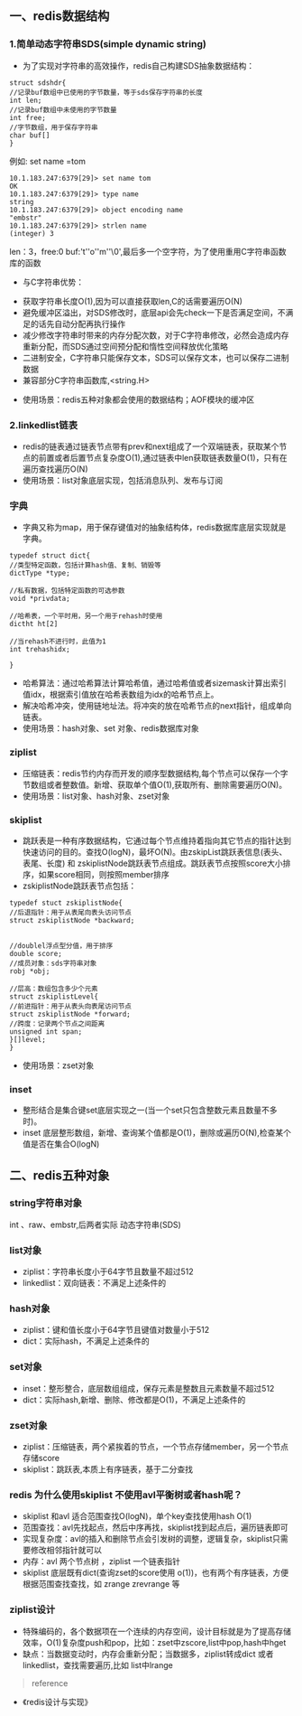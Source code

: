 ## 一、redis数据结构

### 1.简单动态字符串SDS(simple dynamic string)
* 为了实现对字符串的高效操作，redis自己构建SDS抽象数据结构：
~~~
struct sdshdr{
//记录buf数组中已使用的字节数量，等于sds保存字符串的长度
int len;
//记录buf数组中未使用的字节数量
int free;
//字节数组，用于保存字符串
char buf[]
}
~~~

例如: set name =tom 
~~~
10.1.183.247:6379[29]> set name tom
OK
10.1.183.247:6379[29]> type name
string
10.1.183.247:6379[29]> object encoding name
"embstr"
10.1.183.247:6379[29]> strlen name
(integer) 3
~~~
len：3，free:0 buf:'t''o''m''\0',最后多一个空字符，为了使用重用C字符串函数库的函数

* 与C字符串优势：
 - 获取字符串长度O(1),因为可以直接获取len,C的话需要遍历O(N)
 - 避免缓冲区溢出，对SDS修改时，底层api会先check一下是否满足空间，不满足的话先自动分配再执行操作
 - 减少修改字符串时带来的内存分配次数，对于C字符串修改，必然会造成内存重新分配，而SDS通过空间预分配和惰性空间释放优化策略
 - 二进制安全，C字符串只能保存文本，SDS可以保存文本，也可以保存二进制数据
 - 兼容部分C字符串函数库,<string.H>

* 使用场景：redis五种对象都会使用的数据结构；AOF模块的缓冲区
### 2.linkedlist链表
* redis的链表通过链表节点带有prev和next组成了一个双端链表，获取某个节点的前置或者后置节点复杂度O(1),通过链表中len获取链表数量O(1)，只有在遍历查找遍历O(N)
* 使用场景：list对象底层实现，包括消息队列、发布与订阅

### 字典
* 字典又称为map，用于保存键值对的抽象结构体，redis数据库底层实现就是字典。

~~~
typedef struct dict{
//类型特定函数，包括计算hash值、复制、销毁等
dictType *type;

//私有数据，包括特定函数的可选参数
void *privdata;

//哈希表，一个平时用，另一个用于rehash时使用
dictht ht[2]

//当rehash不进行时，此值为1
int trehashidx;

}
~~~

* 哈希算法：通过哈希算法计算哈希值，通过哈希值或者sizemask计算出索引值idx，根据索引值放在哈希表数组为idx的哈希节点上。
* 解决哈希冲突，使用链地址法。将冲突的放在哈希节点的next指针，组成单向链表。
* 使用场景：hash对象、set 对象、redis数据库对象
### ziplist
* 压缩链表：redis节约内存而开发的顺序型数据结构,每个节点可以保存一个字节数组或者整数值。新增、获取单个值O(1),获取所有、删除需要遍历O(N)。
* 使用场景：list对象、hash对象、zset对象
### skiplist
* 跳跃表是一种有序数据结构，它通过每个节点维持着指向其它节点的指针达到快速访问的目的。查找O(logN)，最坏O(N)。由zskipList跳跃表信息(表头、表尾、长度) 和 zskiplistNode跳跃表节点组成。跳跃表节点按照score大小排序，如果score相同，则按照member排序
* zskiplistNode跳跃表节点包括：

~~~
typedef stuct zskiplistNode{
//后退指针：用于从表尾向表头访问节点
struct zskiplistNode *backward;


//doublel浮点型分值，用于排序
double score;
//成员对象：sds字符串对象
robj *obj;

//层高：数组包含多少个元素
struct zskiplistLevel{
//前进指针：用于从表头向表尾访问节点
struct zskiplistNode *forward;
//跨度：记录两个节点之间距离
unsigned int span;
}[]level;
}
~~~
* 使用场景：zset对象

### inset
* 整形结合是集合键set底层实现之一(当一个set只包含整数元素且数量不多时)。
* inset 底层整形数组，新增、查询某个值都是O(1)，删除或遍历O(N),检查某个值是否在集合O(logN)
## 二、redis五种对象

### string字符串对象
int 、raw、embstr,后两者实际 动态字符串(SDS)

### list对象
   * ziplist：字符串长度小于64字节且数量不超过512
   * linkedlist：双向链表：不满足上述条件的
### hash对象
   * ziplist：键和值长度小于64字节且键值对数量小于512
   * dict：实际hash，不满足上述条件的
### set对象
  * inset：整形整合，底层数组组成，保存元素是整数且元素数量不超过512
  * dict：实际hash,新增、删除、修改都是O(1)，不满足上述条件的

### zset对象
   * ziplist：压缩链表，两个紧挨着的节点，一个节点存储member，另一个节点存储score
   * skiplist：跳跃表,本质上有序链表，基于二分查找


### redis 为什么使用skiplist 不使用avl平衡树或者hash呢？
 * skiplist 和avl 适合范围查找O(logN)，单个key查找使用hash O(1)
 * 范围查找：avl先找起点，然后中序再找，skiplist找到起点后，遍历链表即可
 * 实现复杂度：avl的插入和删除节点会引发树的调整，逻辑复杂，skiplist只需要修改相邻指针就可以
 * 内存：avl 两个节点树 ，ziplist 一个链表指针
 * skiplist 底层既有dict(查询zset的score使用 o(1))，也有两个有序链表，方便根据范围查找查找，如 zrange zrevrange 等


### ziplist设计
* 特殊编码的，各个数据项在一个连续的内存空间，设计目标就是为了提高存储效率，O(1)复杂度push和pop，比如：zset中zscore,list中pop,hash中hget
* 缺点：当数据变动时，内存会重新分配；当数据多，ziplist转成dict 或者linkedlist，查找需要遍历,比如 list中lrange 


> reference
* 《redis设计与实现》
